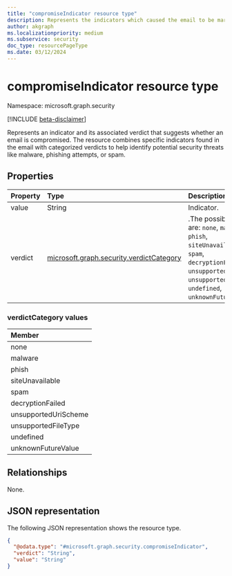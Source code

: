 ```yaml
---
title: "compromiseIndicator resource type"
description: Represents the indicators which caused the email to be marked as compromised.
author: akgraph
ms.localizationpriority: medium
ms.subservice: security
doc_type: resourcePageType
ms.date: 03/12/2024
---
```


# compromiseIndicator resource type

Namespace: microsoft.graph.security

[!INCLUDE [beta-disclaimer](../../includes/beta-disclaimer.md)]

Represents an indicator and its associated verdict that suggests whether an email is compromised. The resource combines specific indicators found in the email with categorized verdicts to help identify potential security threats like malware, phishing attempts, or spam.

## Properties
|Property|Type|Description|
|:---|:---|:---|
|value|String|Indicator.|
|verdict|[microsoft.graph.security.verdictCategory](#verdictcategory-values)|.The possible values are: `none`, `malware`, `phish`, `siteUnavailable`, `spam`, `decryptionFailed`, `unsupportedUriScheme`, `unsupportedFileType`, `undefined`, `unknownFutureValue`.|

### verdictCategory values 

|Member|
|:---|
|none|
|malware|
|phish|
|siteUnavailable|
|spam|
|decryptionFailed|
|unsupportedUriScheme|
|unsupportedFileType|
|undefined|
|unknownFutureValue|

## Relationships
None.

## JSON representation
The following JSON representation shows the resource type.
<!-- {
  "blockType": "resource",
  "@odata.type": "microsoft.graph.security.compromiseIndicator"
}
-->
``` json
{
  "@odata.type": "#microsoft.graph.security.compromiseIndicator",
  "verdict": "String",
  "value": "String"
}
```

